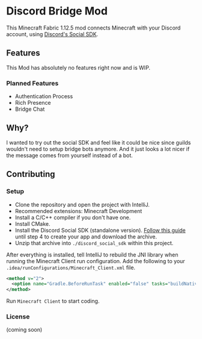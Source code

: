 # Discord Bridge Mod
This Minecraft Fabric 1.12.5 mod connects Minecraft with your Discord account,
using [Discord's Social SDK](https://discord.com/developers/docs/discord-social-sdk/overview).

## Features
This Mod has absolutely no features right now and is WIP.
### Planned Features
- Authentication Process
- Rich Presence
- Bridge Chat

## Why?
I wanted to try out the social SDK and feel like it could be nice since guilds wouldn't need to setup bridge bots anymore.
And it just looks a lot nicer if the message comes from yourself instead of a bot.

## Contributing
### Setup
- Clone the repository and open the project with IntelliJ.
- Recommended extensions: Minecraft Development
- Install a C/C++ compiler if you don't have one.
- Install CMake.
- Install the Discord Social SDK (standalone version). [Follow this guide](https://discord.com/developers/docs/discord-social-sdk/getting-started/using-c++) until step 4 to create your app and download the archive.
- Unzip that archive into `./discord_social_sdk` within this project.

After everything is installed, tell IntelliJ to rebuild the JNI library when running the Minecraft Client run configuration.
Add the following to your `.idea/runConfigurations/Minecraft_Client.xml` file.
```xml
<method v="2">
  <option name="Gradle.BeforeRunTask" enabled="false" tasks="buildNative" externalProjectPath="$PROJECT_DIR$/native" vmOptions="" scriptParameters="" />
</method>
```
Run `Minecraft Client` to start coding.
### License
(coming soon)